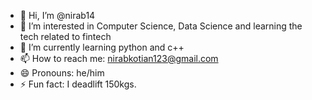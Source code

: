 - 👋 Hi, I’m @nirab14
- 👀 I’m interested in Computer Science, Data Science and learning the tech related to fintech
- 🌱 I’m currently learning python and c++
- 📫 How to reach me: nirabkotian123@gmail.com
- 😄 Pronouns: he/him
- ⚡ Fun fact: I deadlift 150kgs.

<!---
nirab14/nirab14 is a ✨ special ✨ repository because its `README.md` (this file) appears on your GitHub profile.
You can click the Preview link to take a look at your changes.
--->
